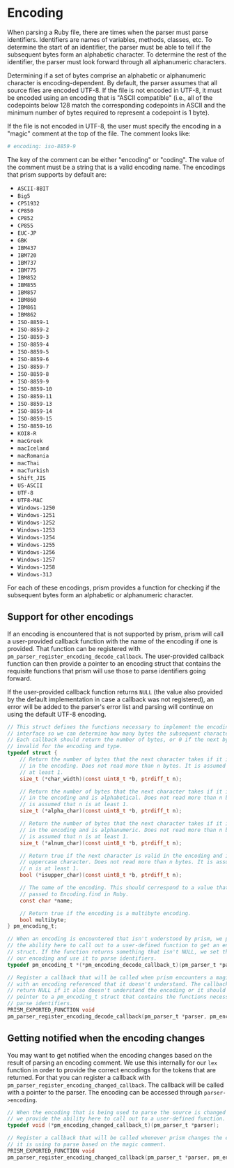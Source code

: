 # Encoding

When parsing a Ruby file, there are times when the parser must parse identifiers. Identifiers are names of variables, methods, classes, etc. To determine the start of an identifier, the parser must be able to tell if the subsequent bytes form an alphabetic character. To determine the rest of the identifier, the parser must look forward through all alphanumeric characters.

Determining if a set of bytes comprise an alphabetic or alphanumeric character is encoding-dependent. By default, the parser assumes that all source files are encoded UTF-8. If the file is not encoded in UTF-8, it must be encoded using an encoding that is "ASCII compatible" (i.e., all of the codepoints below 128 match the corresponding codepoints in ASCII and the minimum number of bytes required to represent a codepoint is 1 byte).

If the file is not encoded in UTF-8, the user must specify the encoding in a "magic" comment at the top of the file. The comment looks like:

```ruby
# encoding: iso-8859-9
```

The key of the comment can be either "encoding" or "coding". The value of the comment must be a string that is a valid encoding name. The encodings that prism supports by default are:

* `ASCII-8BIT`
* `Big5`
* `CP51932`
* `CP850`
* `CP852`
* `CP855`
* `EUC-JP`
* `GBK`
* `IBM437`
* `IBM720`
* `IBM737`
* `IBM775`
* `IBM852`
* `IBM855`
* `IBM857`
* `IBM860`
* `IBM861`
* `IBM862`
* `ISO-8859-1`
* `ISO-8859-2`
* `ISO-8859-3`
* `ISO-8859-4`
* `ISO-8859-5`
* `ISO-8859-6`
* `ISO-8859-7`
* `ISO-8859-8`
* `ISO-8859-9`
* `ISO-8859-10`
* `ISO-8859-11`
* `ISO-8859-13`
* `ISO-8859-14`
* `ISO-8859-15`
* `ISO-8859-16`
* `KOI8-R`
* `macGreek`
* `macIceland`
* `macRomania`
* `macThai`
* `macTurkish`
* `Shift_JIS`
* `US-ASCII`
* `UTF-8`
* `UTF8-MAC`
* `Windows-1250`
* `Windows-1251`
* `Windows-1252`
* `Windows-1253`
* `Windows-1254`
* `Windows-1255`
* `Windows-1256`
* `Windows-1257`
* `Windows-1258`
* `Windows-31J`

For each of these encodings, prism provides a function for checking if the subsequent bytes form an alphabetic or alphanumeric character.

## Support for other encodings

If an encoding is encountered that is not supported by prism, prism will call a user-provided callback function with the name of the encoding if one is provided. That function can be registered with `pm_parser_register_encoding_decode_callback`. The user-provided callback function can then provide a pointer to an encoding struct that contains the requisite functions that prism will use those to parse identifiers going forward.

If the user-provided callback function returns `NULL` (the value also provided by the default implementation in case a callback was not registered), an error will be added to the parser's error list and parsing will continue on using the default UTF-8 encoding.

```c
// This struct defines the functions necessary to implement the encoding
// interface so we can determine how many bytes the subsequent character takes.
// Each callback should return the number of bytes, or 0 if the next bytes are
// invalid for the encoding and type.
typedef struct {
    // Return the number of bytes that the next character takes if it is valid
    // in the encoding. Does not read more than n bytes. It is assumed that n is
    // at least 1.
    size_t (*char_width)(const uint8_t *b, ptrdiff_t n);

    // Return the number of bytes that the next character takes if it is valid
    // in the encoding and is alphabetical. Does not read more than n bytes. It
    // is assumed that n is at least 1.
    size_t (*alpha_char)(const uint8_t *b, ptrdiff_t n);

    // Return the number of bytes that the next character takes if it is valid
    // in the encoding and is alphanumeric. Does not read more than n bytes. It
    // is assumed that n is at least 1.
    size_t (*alnum_char)(const uint8_t *b, ptrdiff_t n);

    // Return true if the next character is valid in the encoding and is an
    // uppercase character. Does not read more than n bytes. It is assumed that
    // n is at least 1.
    bool (*isupper_char)(const uint8_t *b, ptrdiff_t n);

    // The name of the encoding. This should correspond to a value that can be
    // passed to Encoding.find in Ruby.
    const char *name;

    // Return true if the encoding is a multibyte encoding.
    bool multibyte;
} pm_encoding_t;

// When an encoding is encountered that isn't understood by prism, we provide
// the ability here to call out to a user-defined function to get an encoding
// struct. If the function returns something that isn't NULL, we set that to
// our encoding and use it to parse identifiers.
typedef pm_encoding_t *(*pm_encoding_decode_callback_t)(pm_parser_t *parser, const uint8_t *name, size_t width);

// Register a callback that will be called when prism encounters a magic comment
// with an encoding referenced that it doesn't understand. The callback should
// return NULL if it also doesn't understand the encoding or it should return a
// pointer to a pm_encoding_t struct that contains the functions necessary to
// parse identifiers.
PRISM_EXPORTED_FUNCTION void
pm_parser_register_encoding_decode_callback(pm_parser_t *parser, pm_encoding_decode_callback_t callback);
```

## Getting notified when the encoding changes

You may want to get notified when the encoding changes based on the result of parsing an encoding comment. We use this internally for our `lex` function in order to provide the correct encodings for the tokens that are returned. For that you can register a callback with `pm_parser_register_encoding_changed_callback`. The callback will be called with a pointer to the parser. The encoding can be accessed through `parser->encoding`.

```c
// When the encoding that is being used to parse the source is changed by prism,
// we provide the ability here to call out to a user-defined function.
typedef void (*pm_encoding_changed_callback_t)(pm_parser_t *parser);

// Register a callback that will be called whenever prism changes the encoding
// it is using to parse based on the magic comment.
PRISM_EXPORTED_FUNCTION void
pm_parser_register_encoding_changed_callback(pm_parser_t *parser, pm_encoding_changed_callback_t callback);
```
